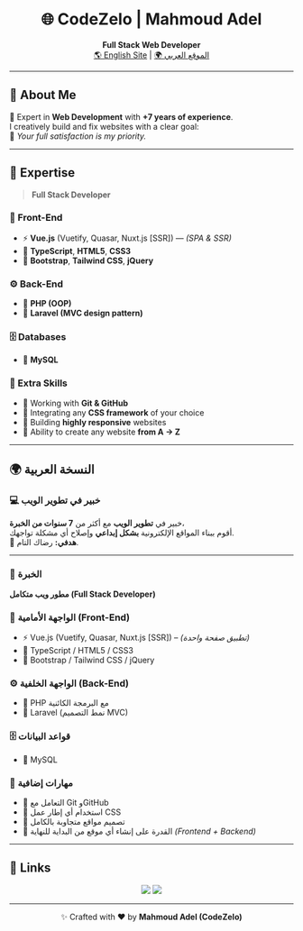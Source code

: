 <h1 align="center">🌐 CodeZelo | Mahmoud Adel</h1>
<p align="center">
  <strong>Full Stack Web Developer</strong><br>
  <a href="https://www.codezelo.com/en/">🌎 English Site</a> |
  <a href="https://www.codezelo.com">🌍 الموقع العربي</a>
</p>

---

## 💫 About Me

👋 Expert in **Web Development** with **+7 years of experience**.  
I creatively build and fix websites with a clear goal:  
🎯 *Your full satisfaction is my priority.*

---

## 🧠 Expertise

> **Full Stack Developer**

### 🎨 Front-End
- ⚡ **Vue.js** (Vuetify, Quasar, Nuxt.js [SSR]) — *(SPA & SSR)*  
- 💎 **TypeScript**, **HTML5**, **CSS3**  
- 💫 **Bootstrap**, **Tailwind CSS**, **jQuery**

### ⚙️ Back-End
- 🧰 **PHP (OOP)**  
- 🧩 **Laravel (MVC design pattern)**

### 🗄️ Databases
- 🧠 **MySQL**

### 🧩 Extra Skills
- 🧭 Working with **Git & GitHub**  
- 🎨 Integrating any **CSS framework** of your choice  
- 📱 Building **highly responsive** websites  
- 🧱 Ability to create any website **from A → Z**

---

## 🌍 النسخة العربية

### 💻 خبير في تطوير الويب
خبير في **تطوير الويب** مع أكثر من **7 سنوات من الخبرة**،  
أقوم ببناء المواقع الإلكترونية **بشكل إبداعي** وإصلاح أي مشكلة تواجهك.  
🎯 **هدفي:** رضاك التام.

---

### 🧠 الخبرة
**مطور ويب متكامل (Full Stack Developer)**

### 🎨 الواجهة الأمامية (Front-End)
- ⚡ Vue.js (Vuetify, Quasar, Nuxt.js [SSR]) – *(تطبيق صفحة واحدة)*  
- 💎 TypeScript / HTML5 / CSS3  
- 💫 Bootstrap / Tailwind CSS / jQuery

### ⚙️ الواجهة الخلفية (Back-End)
- 🧰 PHP مع البرمجة الكائنية  
- 🧩 Laravel (نمط التصميم MVC)

### 🗄️ قواعد البيانات
- 🧠 MySQL

### 🧩 مهارات إضافية
- 🧭 التعامل مع Git وGitHub  
- 🎨 استخدام أي إطار عمل CSS  
- 📱 تصميم مواقع متجاوبة بالكامل  
- 🧱 القدرة على إنشاء أي موقع من البداية للنهاية *(Frontend + Backend)*

---

## 🔗 Links
<p align="center">
  <a href="https://www.codezelo.com/"><img src="https://img.shields.io/badge/🌐%20Visit%20My%20Website-blue?style=for-the-badge"></a>
  <a href="https://www.codezelo.com/en"><img src="https://img.shields.io/badge/🌍%20الموقع%20العربي-green?style=for-the-badge"></a>
</p>

---

<p align="center">✨ Crafted with ❤️ by <strong>Mahmoud Adel (CodeZelo)</strong></p>
